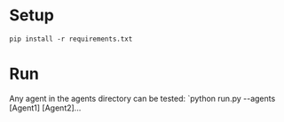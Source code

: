 # Setup
`pip install -r requirements.txt`

# Run
Any agent in the agents directory can be tested:
`python run.py --agents [Agent1] [Agent2]...
